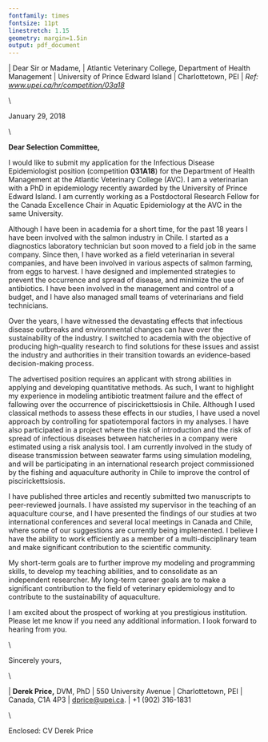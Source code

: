 ```yaml
---
fontfamily: times
fontsize: 11pt
linestretch: 1.15
geometry: margin=1.5in
output: pdf_document
--- 
```



| Dear Sir or Madame,
| Atlantic Veterinary College, Department of Health Management
| University of Prince Edward Island
| Charlottetown, PEI
| *Ref: www.upei.ca/hr/competition/03a18*


\ 

January 29, 2018

\ 

**Dear Selection Committee,**  

I would like to submit my application for the Infectious Disease Epidemiologist 
position (competition **031A18**) for the Department of Health Management at the 
Atlantic Veterinary College (AVC). I am a veterinarian with a PhD in epidemiology
recently awarded by the University of Prince Edward Island. I am currently working 
as a Postdoctoral Research Fellow for the Canada Excellence Chair in Aquatic Epidemiology 
at the AVC in the same University.  

Although I have been in academia for a short time, 
for the past 18 years I have been involved with the salmon industry in Chile. 
I started as a diagnostics laboratory technician but soon moved to a field job 
in the same company. Since then, I have worked as a field veterinarian in several 
companies, and have been involved in various aspects of salmon farming, from eggs to 
harvest. I have designed and implemented strategies to prevent the occurrence
and spread of disease, and minimize the use of antibiotics. I have been involved 
in the management and control of a budget, and I have also managed small teams of 
veterinarians and field technicians.

Over the years, I have witnessed the devastating effects that infectious 
disease outbreaks and environmental changes can have over the sustainability 
of the industry. I switched to academia with the objective of producing 
high-quality research to find solutions for these issues and assist the industry
and authorities in their transition towards an evidence-based decision-making process.  

The advertised position requires an applicant with strong abilities in applying
and developing quantitative methods. As such, I want to highlight my experience in 
modeling antibiotic treatment failure and the effect of fallowing over
the occurrence of piscirickettsiosis in Chile. Although I used classical 
methods to assess these effects in our studies, I have used a novel approach by
controlling for spatiotemporal factors in my analyses. I have also participated 
in a project where the risk of introduction and the risk of spread of infectious 
diseases between hatcheries in a company were estimated using a risk analysis tool. 
I am currently involved in the study of disease transmission between seawater 
farms using simulation modeling, and will be participating in an international
research project commissioned by the fishing and aquaculture authority in Chile
to improve the control of piscirickettsiosis.  

I have published three articles and recently submitted two manuscripts to peer-reviewed 
journals. I have assisted my supervisor in the teaching of an aquaculture course, and I have 
presented the findings of our studies at two international conferences and several local meetings 
in Canada and Chile, where some of our suggestions are currently being implemented. 
I believe I have the ability to work efficiently as a member of a multi-disciplinary 
team and make significant contribution to the scientific community.  

My short-term goals are to further improve my modeling and programming skills, 
to develop my teaching abilities, and to consolidate as an independent researcher. 
My long-term career goals are to make a significant contribution to the field of veterinary 
epidemiology and to contribute to the sustainability of aquaculture.  

I am excited about the prospect of working at you prestigious institution. Please 
let me know if you need any additional information. I look forward to hearing from you.   

\ 

Sincerely yours, 

\ 


| **Derek Price,** DVM, PhD
| 550 University Avenue
| Charlottetown, PEI 
| Canada, C1A 4P3
| [dprice@upei.ca](mailto:dprice@upei.ca).
| +1 (902) 316-1831

\ 

Enclosed: CV Derek Price



